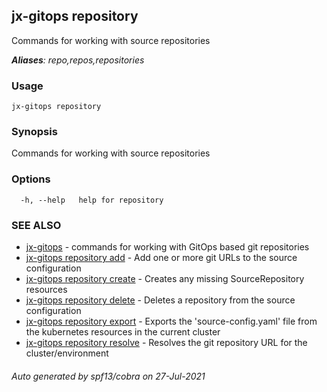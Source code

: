## jx-gitops repository

Commands for working with source repositories

***Aliases**: repo,repos,repositories*

### Usage

```
jx-gitops repository
```

### Synopsis

Commands for working with source repositories

### Options

```
  -h, --help   help for repository
```

### SEE ALSO

* [jx-gitops](jx-gitops.md)	 - commands for working with GitOps based git repositories
* [jx-gitops repository add](jx-gitops_repository_add.md)	 - Add one or more git URLs to the source configuration
* [jx-gitops repository create](jx-gitops_repository_create.md)	 - Creates any missing SourceRepository resources
* [jx-gitops repository delete](jx-gitops_repository_delete.md)	 - Deletes a repository from the source configuration
* [jx-gitops repository export](jx-gitops_repository_export.md)	 - Exports the 'source-config.yaml' file from the kubernetes resources in the current cluster
* [jx-gitops repository resolve](jx-gitops_repository_resolve.md)	 - Resolves the git repository URL for the cluster/environment

###### Auto generated by spf13/cobra on 27-Jul-2021
